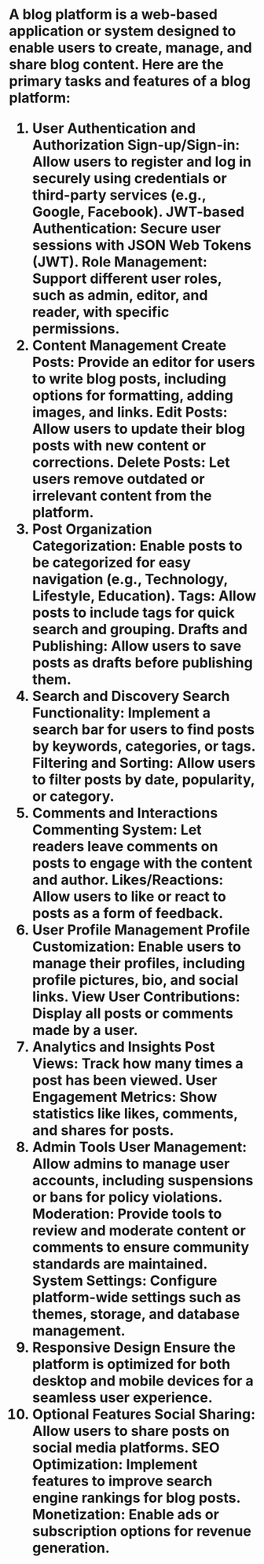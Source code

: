 <h1>A blog platform is a web-based application or system designed to enable users to create, manage, and share blog content. Here are the primary tasks and features of a blog platform:

1. User Authentication and Authorization
Sign-up/Sign-in: Allow users to register and log in securely using credentials or third-party services (e.g., Google, Facebook).
JWT-based Authentication: Secure user sessions with JSON Web Tokens (JWT).
Role Management: Support different user roles, such as admin, editor, and reader, with specific permissions.
2. Content Management
Create Posts: Provide an editor for users to write blog posts, including options for formatting, adding images, and links.
Edit Posts: Allow users to update their blog posts with new content or corrections.
Delete Posts: Let users remove outdated or irrelevant content from the platform.
3. Post Organization
Categorization: Enable posts to be categorized for easy navigation (e.g., Technology, Lifestyle, Education).
Tags: Allow posts to include tags for quick search and grouping.
Drafts and Publishing: Allow users to save posts as drafts before publishing them.
4. Search and Discovery
Search Functionality: Implement a search bar for users to find posts by keywords, categories, or tags.
Filtering and Sorting: Allow users to filter posts by date, popularity, or category.
5. Comments and Interactions
Commenting System: Let readers leave comments on posts to engage with the content and author.
Likes/Reactions: Allow users to like or react to posts as a form of feedback.
6. User Profile Management
Profile Customization: Enable users to manage their profiles, including profile pictures, bio, and social links.
View User Contributions: Display all posts or comments made by a user.
7. Analytics and Insights
Post Views: Track how many times a post has been viewed.
User Engagement Metrics: Show statistics like likes, comments, and shares for posts.
8. Admin Tools
User Management: Allow admins to manage user accounts, including suspensions or bans for policy violations.
Moderation: Provide tools to review and moderate content or comments to ensure community standards are maintained.
System Settings: Configure platform-wide settings such as themes, storage, and database management.
9. Responsive Design
Ensure the platform is optimized for both desktop and mobile devices for a seamless user experience.
10. Optional Features
Social Sharing: Allow users to share posts on social media platforms.
SEO Optimization: Implement features to improve search engine rankings for blog posts.
Monetization: Enable ads or subscription options for revenue generation.</h1>
